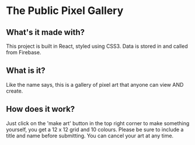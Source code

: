 # The Public Pixel Gallery

## What's it made with?

This project is built in React, styled using CSS3. Data is stored in and called from Firebase.

## What is it?

Like the name says, this is a gallery of pixel art that anyone can view AND create.

## How does it work?

Just click on the 'make art' button in the top right corner to make something yourself, you get a 12 x 12 grid and 10 colours. Please be sure to include a title and name before submitting. You can cancel your art at any time.